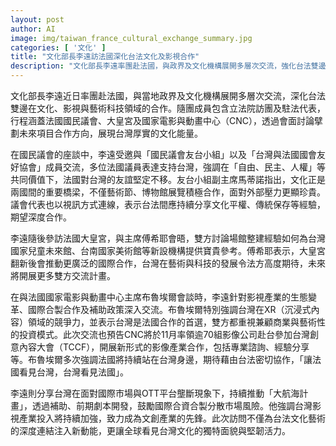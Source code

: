 ```yaml
---
layout: post
author: AI
image: img/taiwan_france_cultural_exchange_summary.jpg
categories: [ '文化' ]
title: "文化部長李遠訪法國深化台法文化及影視合作"
description: "文化部長李遠率團赴法國，與政界及文化機構展開多層次交流，強化台法雙邊文化、影視與藝術科技合作。行程涵蓋國民議會、大皇宮及國家電影與動畫中心（CNC），展現台灣文化能量。法國議員表達強力支持台灣，雙方討論未來合作方向。大皇宮及CNC對台灣藝術科技、影視競爭力高度肯定，預告進一步產業交流。此次訪問為台法文化連結注入新動能，提升台灣國際曝光。"
---
```

文化部長李遠近日率團赴法國，與當地政界及文化機構展開多層次交流，深化台法雙邊在文化、影視與藝術科技領域的合作。隨團成員包含立法院訪團及駐法代表，行程涵蓋法國國民議會、大皇宮及國家電影與動畫中心（CNC），透過會面討論擘劃未來項目合作方向，展現台灣厚實的文化能量。

在國民議會的座談中，李遠受邀與「國民議會友台小組」以及「台灣與法國國會友好協會」成員交流，多位法國議員表達支持台灣，強調在「自由、民主、人權」等共同價值下，法國對台灣的友誼堅定不移。友台小組副主席馬蒂諾指出，文化正是兩國間的重要橋梁，不僅藝術節、博物館展覽積極合作，面對外部壓力更顯珍貴。議會代表也以視訊方式連線，表示台法間應持續分享文化平權、傳統保存等經驗，期望深度合作。

李遠隨後參訪法國大皇宮，與主席傅希耶會晤，雙方討論場館整建經驗如何為台灣國家兒童未來館、台南國家美術館等新設機構提供寶貴參考。傅希耶表示，大皇宮翻新後會推動更廣泛的國際合作，台灣在藝術與科技的發展令法方高度期待，未來將開展更多雙方交流計畫。

在與法國國家電影與動畫中心主席布魯埃爾會談時，李遠針對影視產業的生態變革、國際合製合作及補助政策深入交流。布魯埃爾特別強調台灣在XR（沉浸式內容）領域的競爭力，並表示台灣是法國合作的首選，雙方都重視兼顧商業與藝術性的投資模式。此次交流也預告CNC將於11月率領逾70組影像公司赴台參加台灣創意內容大會（TCCF），開展新形式的影像產業合作，包括專業諮詢、經驗分享等。布魯埃爾多次強調法國將持續站在台灣身邊，期待藉由台法密切協作，「讓法國看見台灣，台灣看見法國」。

李遠則分享台灣在面對國際市場與OTT平台壟斷現象下，持續推動「大航海計畫」，透過補助、前期劇本開發，鼓勵國際合資合製分散市場風險。他強調台灣影視產業投入將持續加強，致力成為文創產業的先鋒。此次訪問不僅為台法文化藝術的深度連結注入新動能，更讓全球看見台灣文化的獨特面貌與堅韌活力。